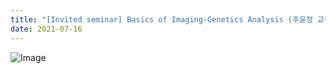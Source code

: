 ```yaml
---
title: "[Invited seminar] Basics of Imaging-Genetics Analysis (주윤정 교수님, 고려대학교)"
date: 2021-07-16
---
```


![Image](//sites.google.com/site/bsplkoreauniversity/_/rsrc/1626686303538/documents/gallery/invitedseminarbasicsofimaging-geneticsanalysisjuyunjeonggyosunimgolyeodaehaggyo/%EC%9D%B4%EB%AF%B8%EC%A7%80%201.png#50)
